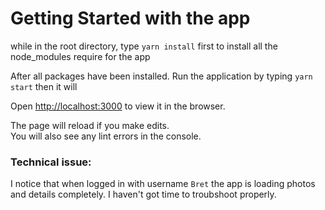 # Getting Started with the app

while in the root directory, type `yarn install` first to install all the node_modules require for the app 

After all packages have been installed. Run the application by typing `yarn start` then it will 

Open [http://localhost:3000](http://localhost:3000) to view it in the browser.

The page will reload if you make edits.\
You will also see any lint errors in the console.

### Technical issue:
I notice that when logged in with username `Bret` the app is loading photos and details completely. I haven't got time to 
troubshoot properly.

